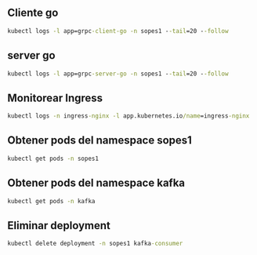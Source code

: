 ## Cliente go

```cmd
kubectl logs -l app=grpc-client-go -n sopes1 --tail=20 --follow
```

## server go

```cmd
kubectl logs -l app=grpc-server-go -n sopes1 --tail=20 --follow
```

## Monitorear Ingress

```cmd
kubectl logs -n ingress-nginx -l app.kubernetes.io/name=ingress-nginx | grep "POST /grpc-go"
```

## Obtener pods del namespace sopes1

```cmd
kubectl get pods -n sopes1
```

## Obtener pods del namespace kafka

```cmd
kubectl get pods -n kafka
```

## Eliminar deployment

```cmd
kubectl delete deployment -n sopes1 kafka-consumer
```

